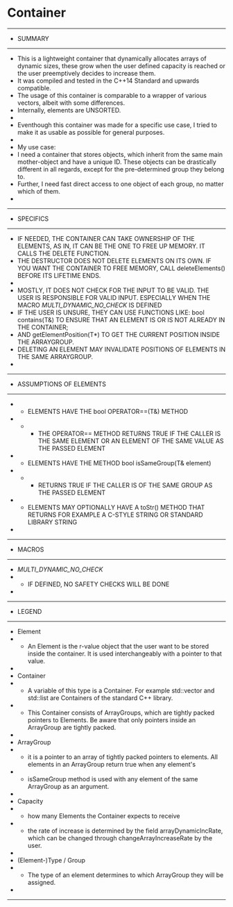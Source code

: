 # Container

***********************************************************************************************************************************************
* SUMMARY
***********************************************************************************************************************************************
* This is a lightweight container that dynamically allocates arrays of dynamic sizes, these grow when the user defined capacity is reached or the user preemptively decides to increase them. 
* It was compiled and tested in the C++14 Standard and upwards compatible.
* The usage of this container is comparable to a wrapper of various vectors, albeit with some differences. 
* Internally, elements are UNSORTED. 
* 
* Eventhough this container was made for a specific use case, I tried to make it as usable as possible for general purposes.
* 
* My use case:
* I need a container that stores objects, which inherit from the same main mother-object and have a unique ID. These objects can be drastically different in all regards, except for the pre-determined group they belong to.
* Further, I need fast direct access to one object of each group, no matter which of them.
* 
***********************************************************************************************************************************************
* SPECIFICS
***********************************************************************************************************************************************
* IF NEEDED, THE CONTAINER CAN TAKE OWNERSHIP OF THE ELEMENTS, AS IN, IT CAN BE THE ONE TO FREE UP MEMORY. IT CALLS THE DELETE FUNCTION.
* THE DESTRUCTOR DOES NOT DELETE ELEMENTS ON ITS OWN. IF YOU WANT THE CONTAINER TO FREE MEMORY, CALL deleteElements() BEFORE ITS LIFETIME ENDS.
* 
* MOSTLY, IT DOES NOT CHECK FOR THE INPUT TO BE VALID. THE USER IS RESPONSIBLE FOR VALID INPUT. ESPECIALLY WHEN THE MACRO _MULTI_DYNAMIC_NO_CHECK_ IS DEFINED
* IF THE USER IS UNSURE, THEY CAN USE FUNCTIONS LIKE: bool contains(T&) TO ENSURE THAT AN ELEMENT IS OR IS NOT ALREADY IN THE CONTAINER;
* AND getElementPosition(T*) TO GET THE CURRENT POSITION INSIDE THE ARRAYGROUP. 
* DELETING AN ELEMENT MAY INVALIDATE POSITIONS OF ELEMENTS IN THE SAME ARRAYGROUP. 
* 
***********************************************************************************************************************************************
* ASSUMPTIONS OF ELEMENTS
***********************************************************************************************************************************************
* * ELEMENTS HAVE THE bool OPERATOR==(T&) METHOD
* * * THE OPERATOR== METHOD RETURNS TRUE IF THE CALLER IS THE SAME ELEMENT OR AN ELEMENT OF THE SAME VALUE AS THE PASSED ELEMENT
* * ELEMENTS HAVE THE METHOD bool isSameGroup(T& element)
* * * RETURNS TRUE IF THE CALLER IS OF THE SAME GROUP AS THE PASSED ELEMENT 
* * ELEMENTS MAY OPTIONALLY HAVE A toStr() METHOD THAT RETURNS FOR EXAMPLE A C-STYLE STRING OR STANDARD LIBRARY STRING
* 
***********************************************************************************************************************************************
* MACROS
***********************************************************************************************************************************************
* _MULTI_DYNAMIC_NO_CHECK_
* * IF DEFINED, NO SAFETY CHECKS WILL BE DONE
* 
***********************************************************************************************************************************************
* LEGEND
***********************************************************************************************************************************************
* Element
* - An Element is the r-value object that the user want to be stored inside the container. It is used interchangeably with a pointer to that value.
* 
* Container
* - A variable of this type is a Container. For example std::vector and std::list are Containers of the standard C++ library.
* - This Container consists of ArrayGroups, which are tightly packed pointers to Elements. Be aware that only pointers inside an ArrayGroup are tightly packed.
* 
* ArrayGroup
* - it is a pointer to an array of tightly packed pointers to elements. All elements in an ArrayGroup return true when any element's
* - isSameGroup method is used with any element of the same ArrayGroup as an argument.
* 
* Capacity
* - how many Elements the Container expects to receive
* - the rate of increase is determined by the field arrayDynamicIncRate, which can be changed through changeArrayIncreaseRate by the user.
* 
* (Element-)Type / Group
* - The type of an element determines to which ArrayGroup they will be assigned.
* 
***********************************************************************************************************************************************
